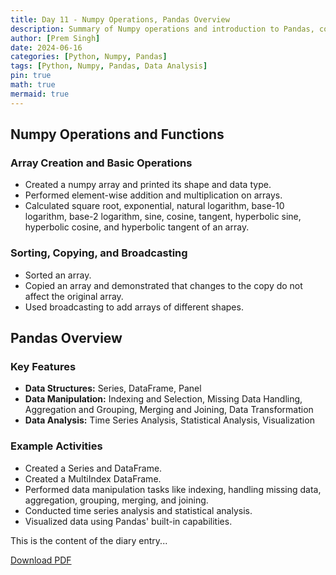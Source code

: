 ```yaml
---
title: Day 11 - Numpy Operations, Pandas Overview
description: Summary of Numpy operations and introduction to Pandas, covering key features and example activities.
author: [Prem Singh]
date: 2024-06-16
categories: [Python, Numpy, Pandas]
tags: [Python, Numpy, Pandas, Data Analysis]
pin: true
math: true
mermaid: true
---
```

## Numpy Operations and Functions

### Array Creation and Basic Operations

- Created a numpy array and printed its shape and data type.
- Performed element-wise addition and multiplication on arrays.
- Calculated square root, exponential, natural logarithm, base-10 logarithm, base-2 logarithm, sine, cosine, tangent, hyperbolic sine, hyperbolic cosine, and hyperbolic tangent of an array.

### Sorting, Copying, and Broadcasting

- Sorted an array.
- Copied an array and demonstrated that changes to the copy do not affect the original array.
- Used broadcasting to add arrays of different shapes.

## Pandas Overview

### Key Features

- **Data Structures:** Series, DataFrame, Panel
- **Data Manipulation:** Indexing and Selection, Missing Data Handling, Aggregation and Grouping, Merging and Joining, Data Transformation
- **Data Analysis:** Time Series Analysis, Statistical Analysis, Visualization

### Example Activities

- Created a Series and DataFrame.
- Created a MultiIndex DataFrame.
- Performed data manipulation tasks like indexing, handling missing data, aggregation, grouping, merging, and joining.
- Conducted time series analysis and statistical analysis.
- Visualized data using Pandas' built-in capabilities.


This is the content of the diary entry...  

[Download PDF](/pdfs/2024-06-16-DAY11.pdf)